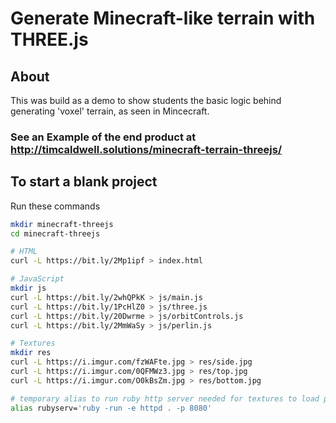 # Generate Minecraft-like terrain with THREE.js
## About
This was build as a demo to show students the basic logic behind generating 'voxel' terrain, as seen in Mincecraft.

### See an Example of the end product at http://timcaldwell.solutions/minecraft-terrain-threejs/

## To start a blank project
Run these commands
``` sh
mkdir minecraft-threejs
cd minecraft-threejs

# HTML
curl -L https://bit.ly/2Mp1ipf > index.html

# JavaScript
mkdir js
curl -L https://bit.ly/2whQPkK > js/main.js
curl -L https://bit.ly/1PcHlZ0 > js/three.js
curl -L https://bit.ly/20Dwrme > js/orbitControls.js
curl -L https://bit.ly/2MmWaSy > js/perlin.js

# Textures
mkdir res
curl -L https://i.imgur.com/fzWAFte.jpg > res/side.jpg
curl -L https://i.imgur.com/0QFMWz3.jpg > res/top.jpg
curl -L https://i.imgur.com/O0kBsZm.jpg > res/bottom.jpg

# temporary alias to run ruby http server needed for textures to load properly
alias rubyserv='ruby -run -e httpd . -p 8080'
```
